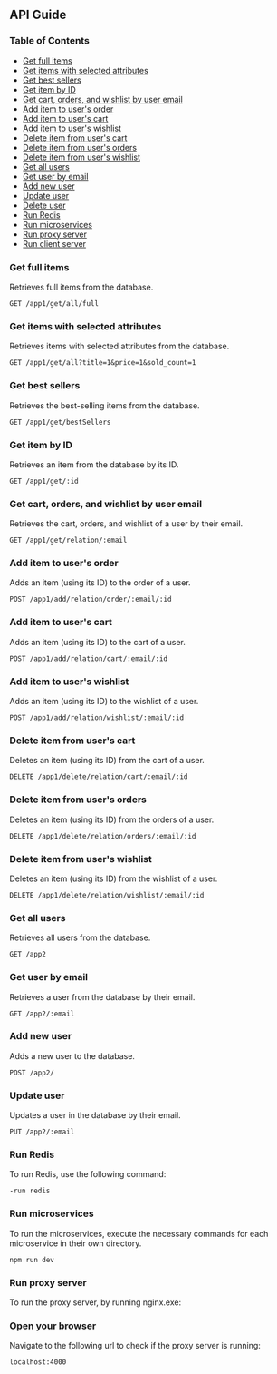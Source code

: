 ## API Guide

### Table of Contents

- [Get full items](#get-full-items)
- [Get items with selected attributes](#get-items-with-selected-attributes)
- [Get best sellers](#get-best-sellers)
- [Get item by ID](#get-item-by-id)
- [Get cart, orders, and wishlist by user email](#get-cart-orders-and-wishlist-by-user-email)
- [Add item to user's order](#add-item-to-users-order)
- [Add item to user's cart](#add-item-to-users-cart)
- [Add item to user's wishlist](#add-item-to-users-wishlist)
- [Delete item from user's cart](#delete-item-from-users-cart)
- [Delete item from user's orders](#delete-item-from-users-orders)
- [Delete item from user's wishlist](#delete-item-from-users-wishlist)
- [Get all users](#get-all-users)
- [Get user by email](#get-user-by-email)
- [Add new user](#add-new-user)
- [Update user](#update-user)
- [Delete user](#delete-user)
- [Run Redis](#run-redis)
- [Run microservices](#run-microservices)
- [Run proxy server](#run-proxy-server)
- [Run client server](#run-client-server)

### Get full items

Retrieves full items from the database.

```
GET /app1/get/all/full
```


### Get items with selected attributes

Retrieves items with selected attributes from the database.


```
GET /app1/get/all?title=1&price=1&sold_count=1
```

### Get best sellers

Retrieves the best-selling items from the database.

```
GET /app1/get/bestSellers
```

### Get item by ID

Retrieves an item from the database by its ID.

```
GET /app1/get/:id
```

### Get cart, orders, and wishlist by user email

Retrieves the cart, orders, and wishlist of a user by their email.

```
GET /app1/get/relation/:email
```

### Add item to user's order

Adds an item (using its ID) to the order of a user.

```
POST /app1/add/relation/order/:email/:id
```

### Add item to user's cart

Adds an item (using its ID) to the cart of a user.

```
POST /app1/add/relation/cart/:email/:id
```

### Add item to user's wishlist

Adds an item (using its ID) to the wishlist of a user.

```
POST /app1/add/relation/wishlist/:email/:id
```

### Delete item from user's cart

Deletes an item (using its ID) from the cart of a user.

```
DELETE /app1/delete/relation/cart/:email/:id
```

### Delete item from user's orders

Deletes an item (using its ID) from the orders of a user.

```
DELETE /app1/delete/relation/orders/:email/:id
```

### Delete item from user's wishlist

Deletes an item (using its ID) from the wishlist of a user.

```
DELETE /app1/delete/relation/wishlist/:email/:id
```

### Get all users

Retrieves all users from the database.

```
GET /app2
```

### Get user by email

Retrieves a user from the database by their email.

```
GET /app2/:email
```

### Add new user

Adds a new user to the database.
```
POST /app2/
```

### Update user

Updates a user in the database by their email.

```
PUT /app2/:email
```

### Run Redis

To run Redis, use the following command:

```
-run redis
```


### Run microservices

To run the microservices, execute the necessary commands for each microservice in their own directory.

```
npm run dev
```

### Run proxy server

To run the proxy server, by running nginx.exe:

### Open your browser

Navigate to the following url to check if the proxy server is running:

```
localhost:4000
```



